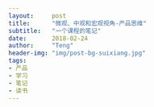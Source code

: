 ```yaml
---
layout:     post
title:      "微观、中观和宏观视角-产品思维"
subtitle:   "一个课程的笔记"
date:       2018-02-24
author:     "Teng"
header-img: "img/post-bg-suixiang.jpg"
tags:
- 产品
- 学习
- 笔记
- 读书
---
```












